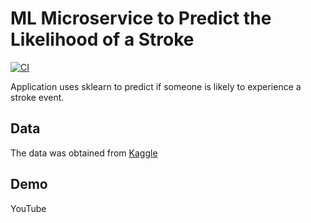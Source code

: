 # ML Microservice to Predict the Likelihood of a Stroke

[![CI](https://github.com/rmratliffbrown/ml-stroke-predictor/actions/workflows/main.yml/badge.svg)](https://github.com/rmratliffbrown/ml-stroke-predictor/actions/workflows/main.yml)

Application uses sklearn to predict if someone is likely to experience a stroke event.

## Data 

The data was obtained from [Kaggle](https://www.kaggle.com/datasets/fedesoriano/stroke-prediction-dataset)


## Demo

YouTube
